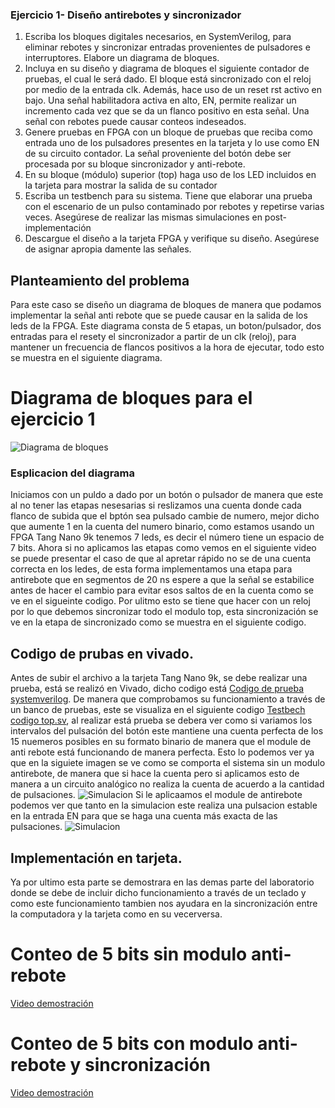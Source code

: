 ###  Ejercicio 1- Diseño antirebotes y sincronizador
1. Escriba los bloques digitales necesarios, en SystemVerilog, para eliminar rebotes y sincronizar
 entradas provenientes de pulsadores e interruptores. Elabore un diagrama de bloques.
2. Incluya en su diseño y diagrama de bloques el siguiente contador de pruebas, el cual le
 será dado. El bloque está sincronizado con el reloj por medio de la entrada clk. Además,
 hace uso de un reset rst activo en bajo. Una señal habilitadora activa en alto, EN,
 permite realizar un incremento cada vez que se da un flanco positivo en esta señal. Una
 señal con rebotes puede causar conteos indeseados.
3.  Genere pruebas en FPGA con un bloque de pruebas que reciba como entrada uno de los
 pulsadores presentes en la tarjeta y lo use como EN de su circuito contador. La señal
 proveniente del botón debe ser procesada por su bloque sincronizador y anti-rebote.
4. En su bloque (módulo) superior (top) haga uso de los LED incluidos en la tarjeta para
 mostrar la salida de su contador
5. Escriba un testbench para su sistema. Tiene que elaborar una prueba con el escenario de
 un pulso contaminado por rebotes y repetirse varias veces. Asegúrese de realizar las mismas
 simulaciones en post-implementación
 6.  Descargue el diseño a la tarjeta FPGA y verifique su diseño. Asegúrese de asignar apropia
damente las señales.

## Planteamiento del problema
Para este caso se diseño un diagrama de bloques de manera que podamos implementar la señal anti rebote que se puede causar en la salida de los leds de la FPGA. Este diagrama consta de 5 etapas, un boton/pulsador, dos entradas para el resety el sincronizador a partir de un clk (reloj), para mantener un frecuencia de flancos positivos a la hora de ejecutar, todo esto se muestra en el siguiente diagrama.
# Diagrama de bloques para el ejercicio 1
![Diagrama de bloques](https://github.com/AzofeifaJ/Taller-de-Digitales_Grupo-4/blob/main/Laboratorio_2/Imagenes_y_videos/DiagrBloq.png)

### Esplicacion del diagrama
Iniciamos con un puldo a dado por un botón o pulsador de manera que este al no tener las etapas nesesarias si reslizamos una cuenta donde cada flanco de subida que el bptón sea pulsado cambie de numero, mejor dicho que aumente 1 en la cuenta del numero binario, como estamos usando un FPGA Tang Nano 9k tenemos 7 leds, es decir el número tiene un espacio de 7 bits. Ahora si no aplicamos las etapas como vemos en el siguiente video se puede presentar el caso de que al apretar rápido no se de una cuenta correcta en los ledes, de esta forma implementamos una etapa para antirebote que en segmentos de 20 ns espere a que la señal se estabilice antes de hacer el cambio para evitar esos saltos de en la cuenta como se ve en el sigueinte codigo. 
Por ulitmo esto se tiene que hacer con un reloj por lo que debemos sincronizar todo el modulo top, esta sincronización se ve en la etapa de sincronizado como se muestra en el siguiente codigo. 

## Codigo de prubas en vivado.
Antes de subir el archivo a la tarjeta Tang Nano 9k, se debe realizar una prueba, está se realizó en Vivado, dicho codigo está  [Codigo de prueba systemverilog](Laboratorio_2/Problema_1/top.sv). De manera que comprobamos su funcionamiento a través de un banco de pruebas, este se visualiza en el siguiente codigo  [Testbech codigo top.sv](Laboratorio_2/Problema_1/top_tb.sv), al realizar está prueba se debera ver como si variamos los intervalos del pulsación del botón este mantiene una cuenta perfecta de los 15 nuemeros posibles en su formato binario de manera que el module de anti rebote está funcionando de manera perfecta. Esto lo podemos ver ya que en la siguiete imagen se ve como se comporta el sistema sin un modulo antirebote, de manera que si hace la cuenta pero si aplicamos esto de manera a un circuito analógico no realiza la cuenta de acuerdo a la cantidad de pulsaciones. 
![Simulacion](https://github.com/AzofeifaJ/Taller-de-Digitales_Grupo-4/blob/main/Laboratorio_2/Imagenes_y_videos/contador%20con%20antirebote.png)
Si le aplicaamos el module de antirebote podemos ver que tanto en la simulacion este realiza una pulsacion estable en la entrada EN para que se haga una cuenta más exacta de las pulsaciones. 
![Simulacion](https://github.com/AzofeifaJ/Taller-de-Digitales_Grupo-4/blob/main/Laboratorio_2/Imagenes_y_videos/contandor%20con%20rebote.png)
## Implementación en tarjeta. 
Ya por ultimo esta parte se demostrara en las demas parte del laboratorio donde se debe de incluir dicho funcionamiento a través de un teclado y como este funcionamiento tambien nos ayudara en la sincronización entre la computadora y la tarjeta como en su vecerversa. 
# Conteo de 5 bits sin modulo anti-rebote
[Video demostración](Laboratorio_2/Imagenes_y_videos/sinrebote.mp4)
# Conteo de 5 bits con modulo anti-rebote y sincronización
[Video demostración](https://github.com/AzofeifaJ/Taller-de-Digitales_Grupo-4/blob/main/Laboratorio_2/Imagenes_y_videos/conrebote.mp4)

